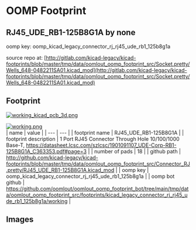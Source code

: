 # OOMP Footprint  
## RJ45_UDE_RB1-125B8G1A  by none  
  
oomp key: oomp_kicad_legacy_connector_rj_rj45_ude_rb1_125b8g1a  
  
source repo at: [http://gitlab.com/kicad-legacy/kicad-footprints/blob/master/tmp/data/oomlout_oomp_footprint_src/Socket.pretty/Wells_648-0482211SA01.kicad_mod](http://gitlab.com/kicad-legacy/kicad-footprints/blob/master/tmp/data/oomlout_oomp_footprint_src/Socket.pretty/Wells_648-0482211SA01.kicad_mod)  
## Footprint  
  
[![working_kicad_pcb_3d.png](working_kicad_pcb_3d_600.png)](working_kicad_pcb_3d.png)  
  
[![working.png](working_600.png)](working.png)  
| name | value | 
| --- | --- | 
| footprint name | RJ45_UDE_RB1-125B8G1A | 
| footprint description | 1 Port RJ45 Connector Through Hole 10/100/1000 Base-T, https://datasheet.lcsc.com/szlcsc/1901091107_UDE-Corp-RB1-125B8G1A_C363353.pdf#page=3 | 
| number of pads | 18 | 
| github path | http://github.com/kicad-legacy/kicad-footprints/blob/master/tmp/data/oomlout_oomp_footprint_src/Connector_RJ.pretty/RJ45_UDE_RB1-125B8G1A.kicad_mod | 
| oomp key | oomp_kicad_legacy_connector_rj_rj45_ude_rb1_125b8g1a | 
| oomp bot github | https://github.com/oomlout/oomlout_oomp_footprint_bot/tree/main/tmp/data/oomlout_oomp_footprint_src/footprints/kicad_legacy_connector_rj_rj45_ude_rb1_125b8g1a/working | 
## Images  

